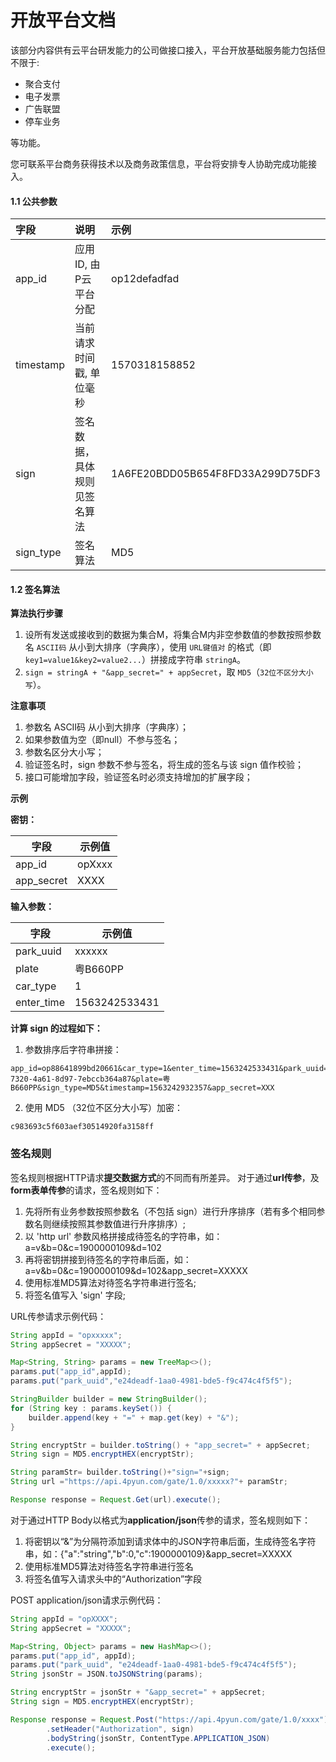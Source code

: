 # 开放平台文档

该部分内容供有云平台研发能力的公司做接口接入，平台开放基础服务能力包括但不限于:

- 聚合支付
- 电子发票
- 广告联盟
- 停车业务

等功能。

您可联系平台商务获得技术以及商务政策信息，平台将安排专人协助完成功能接入。


#### 1.1 公共参数

| 字段       | 说明                                | 示例                             |
| :--------- | :---------------------------------- | :------------------------------- |
| app_id     | 应用ID, 由P云平台分配               | op12defadfad                     |
| timestamp  | 当前请求时间戳, 单位毫秒            | 1570318158852                    |
| sign       | 签名数据，具体规则见签名算法        | 1A6FE20BDD05B654F8FD33A299D75DF3 |
| sign_type  | 签名算法                            | MD5                              |


#### 1.2 签名算法

**算法执行步骤**

1. 设所有发送或接收到的数据为集合M，将集合M内非空参数值的参数按照参数名 `ASCII码` 从小到大排序（字典序），使用 `URL键值对` 的格式（即 `key1=value1&key2=value2...`）拼接成字符串 `stringA`。
2. `sign = stringA + "&app_secret=" + appSecret`，取 `MD5`（`32位不区分大小写`）。

**注意事项**

1. 参数名 ASCII码 从小到大排序（字典序）；
2. 如果参数值为空（即null）不参与签名；
3. 参数名区分大小写；
4. 验证签名时，sign 参数不参与签名，将生成的签名与该 sign 值作校验；
5. 接口可能增加字段，验证签名时必须支持增加的扩展字段；

**示例**

**密钥：**

| 字段       | 示例值                           |
| ---------- | -------------------------------- |
| app_id     | opXxxx                |
| app_secret | XXXX |

**输入参数：**

| 字段       | 示例值                               |
| ---------- | ------------------------------------ |
| park_uuid  | xxxxxx |
| plate      | 粤B660PP                             |
| car_type   | 1                                    |
| enter_time | 1563242533431                        |

**计算 sign 的过程如下：**

1. 参数排序后字符串拼接：
```
app_id=op88641899bd20661&car_type=1&enter_time=1563242533431&park_uuid=40e06b24-7320-4a61-8d97-7ebccb364a87&plate=粤B660PP&sign_type=MD5&timestamp=1563242932357&app_secret=XXX
```

2. 使用 MD5 （32位不区分大小写）加密：
```
c983693c5f603aef30514920fa3158ff
```


### 签名规则

签名规则根据HTTP请求**提交数据方式**的不同而有所差异。
对于通过**url传参**，及**form表单传参**的请求，签名规则如下：

1. 先将所有业务参数按照参数名（不包括 sign）进行升序排序（若有多个相同参数名则继续按照其参数值进行升序排序）;
2. 以 'http url' 参数风格拼接成待签名的字符串，如：a=v&b=0&c=1900000109&d=102
3. 再将密钥拼接到待签名的字符串后面，如：a=v&b=0&c=1900000109&d=102&app_secret=XXXXX
4. 使用标准MD5算法对待签名字符串进行签名;
5. 将签名值写入 'sign' 字段;

URL传参请求示例代码：

```java
String appId = "opxxxxx";
String appSecret = "XXXXX";

Map<String, String> params = new TreeMap<>();
params.put("app_id",appId);
params.put("park_uuid","e24deadf-1aa0-4981-bde5-f9c474c4f5f5");

StringBuilder builder = new StringBuilder();
for (String key : params.keySet()) {
    builder.append(key + "=" + map.get(key) + "&");
}

String encryptStr = builder.toString() + "app_secret=" + appSecret;
String sign = MD5.encryptHEX(encryptStr);

String paramStr= builder.toString()+"sign="+sign;
String url ="https://api.4pyun.com/gate/1.0/xxxxx?"+ paramStr;

Response response = Request.Get(url).execute();
```

对于通过HTTP Body以格式为**application/json**传参的请求，签名规则如下：

1. 将密钥以“&”为分隔符添加到请求体中的JSON字符串后面，生成待签名字符串，如：{"a":"string","b":0,"c":1900000109}&app_secret=XXXXX
2. 使用标准MD5算法对待签名字符串进行签名
3. 将签名值写入请求头中的“Authorization”字段

POST application/json请求示例代码：

```java
String appId = "opXXXX";
String appSecret = "XXXXX";

Map<String, Object> params = new HashMap<>();
params.put("app_id", appId);
params.put("park_uuid", "e24deadf-1aa0-4981-bde5-f9c474c4f5f5");
String jsonStr = JSON.toJSONString(params);

String encryptStr = jsonStr + "&app_secret=" + appSecret;
String sign = MD5.encryptHEX(encryptStr);

Response response = Request.Post("https://api.4pyun.com/gate/1.0/xxxx")
        .setHeader("Authorization", sign)
        .bodyString(jsonStr, ContentType.APPLICATION_JSON)
        .execute();
```
